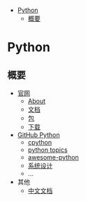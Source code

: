 <!-- TOC -->

- [Python](#python)
    - [概要](#概要)

<!-- /TOC -->

# Python

## 概要

- [官网](https://www.python.org/)
    - [About](https://www.python.org/about/)
    - [文档](https://www.python.org/doc/)
    - [包](https://pypi.org/)
    - [下载](https://www.python.org/downloads/)
- [GitHub Python](https://github.com/python)
    - [cpython](https://github.com/python/cpython)
    - [python topics](https://github.com/topics/python)
    - [awesome-python](https://github.com/vinta/awesome-python)
    - [系统设计](https://github.com/donnemartin/system-design-primer)
    - ...
- 其他
    - [中文文档](https://yiyibooks.cn/)
